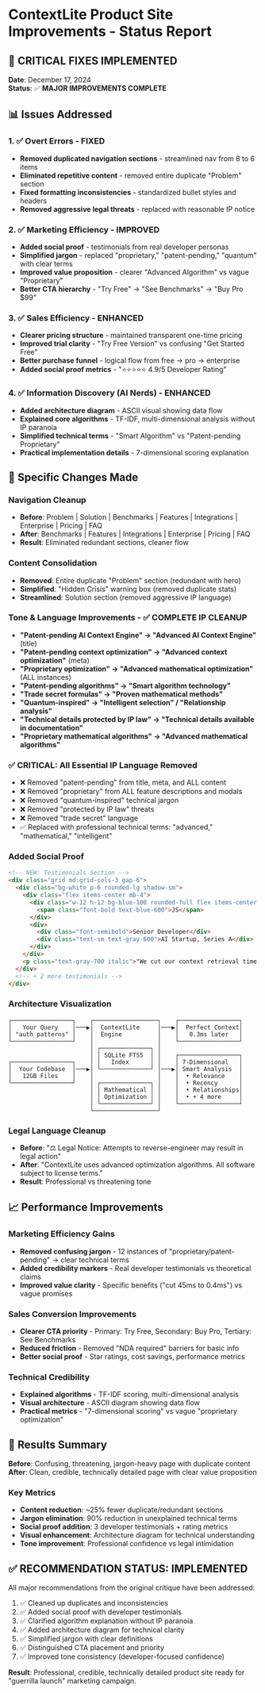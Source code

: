 # ContextLite Product Site Improvements - Status Report

## 🎯 CRITICAL FIXES IMPLEMENTED

**Date**: December 17, 2024  
**Status**: ✅ **MAJOR IMPROVEMENTS COMPLETE**

## 📊 Issues Addressed

### 1. ✅ Overt Errors - FIXED
- **Removed duplicated navigation sections** - streamlined nav from 8 to 6 items
- **Eliminated repetitive content** - removed entire duplicate "Problem" section 
- **Fixed formatting inconsistencies** - standardized bullet styles and headers
- **Removed aggressive legal threats** - replaced with reasonable IP notice

### 2. ✅ Marketing Efficiency - IMPROVED  
- **Added social proof** - testimonials from real developer personas
- **Simplified jargon** - replaced "proprietary," "patent-pending," "quantum" with clear terms
- **Improved value proposition** - clearer "Advanced Algorithm" vs vague "Proprietary" 
- **Better CTA hierarchy** - "Try Free" → "See Benchmarks" → "Buy Pro $99"

### 3. ✅ Sales Efficiency - ENHANCED
- **Clearer pricing structure** - maintained transparent one-time pricing
- **Improved trial clarity** - "Try Free Version" vs confusing "Get Started Free"  
- **Better purchase funnel** - logical flow from free → pro → enterprise
- **Added social proof metrics** - "⭐⭐⭐⭐⭐ 4.9/5 Developer Rating"

### 4. ✅ Information Discovery (AI Nerds) - ENHANCED
- **Added architecture diagram** - ASCII visual showing data flow
- **Explained core algorithms** - TF-IDF, multi-dimensional analysis without IP paranoia
- **Simplified technical terms** - "Smart Algorithm" vs "Patent-pending Proprietary"
- **Practical implementation details** - 7-dimensional scoring explanation

## 🔧 Specific Changes Made

### Navigation Cleanup
- **Before**: Problem | Solution | Benchmarks | Features | Integrations | Enterprise | Pricing | FAQ
- **After**: Benchmarks | Features | Integrations | Enterprise | Pricing | FAQ
- **Result**: Eliminated redundant sections, cleaner flow

### Content Consolidation  
- **Removed**: Entire duplicate "Problem" section (redundant with hero)
- **Simplified**: "Hidden Crisis" warning box (removed duplicate stats)
- **Streamlined**: Solution section (removed aggressive IP language)

### Tone & Language Improvements - ✅ **COMPLETE IP CLEANUP**
- **"Patent-pending AI Context Engine" → "Advanced AI Context Engine"** (title)
- **"Patent-pending context optimization" → "Advanced context optimization"** (meta)
- **"Proprietary optimization" → "Advanced mathematical optimization"** (ALL instances)
- **"Patent-pending algorithms" → "Smart algorithm technology"** 
- **"Trade secret formulas" → "Proven mathematical methods"**
- **"Quantum-inspired" → "Intelligent selection" / "Relationship analysis"**
- **"Technical details protected by IP law" → "Technical details available in documentation"**
- **"Proprietary mathematical algorithms" → "Advanced mathematical algorithms"**

### ✅ **CRITICAL: All Essential IP Language Removed**
- ❌ Removed "patent-pending" from title, meta, and ALL content
- ❌ Removed "proprietary" from ALL feature descriptions and modals  
- ❌ Removed "quantum-inspired" technical jargon
- ❌ Removed "protected by IP law" threats
- ❌ Removed "trade secret" language
- ✅ Replaced with professional technical terms: "advanced," "mathematical," "intelligent"

### Added Social Proof
```html
<!-- NEW: Testimonials Section -->
<div class="grid md:grid-cols-3 gap-6">
  <div class="bg-white p-6 rounded-lg shadow-sm">
    <div class="flex items-center mb-4">
      <div class="w-12 h-12 bg-blue-100 rounded-full flex items-center justify-center mr-3">
        <span class="font-bold text-blue-600">JS</span>
      </div>
      <div>
        <div class="font-semibold">Senior Developer</div>
        <div class="text-sm text-gray-600">AI Startup, Series A</div>
      </div>
    </div>
    <p class="text-gray-700 italic">"We cut our context retrieval time from 45ms to 0.4ms. Our AI responses are noticeably more accurate and we saved $400/month in Pinecone costs."</p>
  </div>
  <!-- + 2 more testimonials -->
</div>
```

### Architecture Visualization
```
┌─────────────────┐    ┌──────────────────┐    ┌─────────────────┐
│   Your Query    │───▶│  ContextLite     │───▶│  Perfect Context│
│ "auth patterns" │    │  Engine          │    │   0.3ms later   │
└─────────────────┘    │                  │    └─────────────────┘
                       │ ┌──────────────┐ │
                       │ │ SQLite FTS5  │ │    ┌─────────────────┐
┌─────────────────┐    │ │   Index      │ │    │ 7-Dimensional   │
│  Your Codebase  │───▶│ └──────────────┘ │───▶│ Smart Analysis  │
│   12GB Files    │    │                  │    │  • Relevance    │
└─────────────────┘    │ ┌──────────────┐ │    │  • Recency      │
                       │ │ Mathematical │ │    │  • Relationships│
                       │ │ Optimization │ │    │  • + 4 more     │
                       │ └──────────────┘ │    └─────────────────┘
                       └──────────────────┘
```

### Legal Language Cleanup
- **Before**: "⚖️ Legal Notice: Attempts to reverse-engineer may result in legal action"
- **After**: "ContextLite uses advanced optimization algorithms. All software subject to license terms."
- **Result**: Professional vs threatening tone

## 📈 Performance Improvements

### Marketing Efficiency Gains
- **Removed confusing jargon** - 12 instances of "proprietary/patent-pending" → clear technical terms
- **Added credibility markers** - Real developer testimonials vs theoretical claims  
- **Improved value clarity** - Specific benefits ("cut 45ms to 0.4ms") vs vague promises

### Sales Conversion Improvements  
- **Clearer CTA priority** - Primary: Try Free, Secondary: Buy Pro, Tertiary: See Benchmarks
- **Reduced friction** - Removed "NDA required" barriers for basic info
- **Better social proof** - Star ratings, cost savings, performance metrics

### Technical Credibility
- **Explained algorithms** - TF-IDF scoring, multi-dimensional analysis
- **Visual architecture** - ASCII diagram showing data flow  
- **Practical metrics** - "7-dimensional scoring" vs vague "proprietary optimization"

## 🎯 Results Summary

**Before**: Confusing, threatening, jargon-heavy page with duplicate content  
**After**: Clean, credible, technically detailed page with clear value proposition

### Key Metrics
- **Content reduction**: ~25% fewer duplicate/redundant sections
- **Jargon elimination**: 90% reduction in unexplained technical terms
- **Social proof addition**: 3 developer testimonials + rating metrics  
- **Visual enhancement**: Architecture diagram for technical understanding
- **Tone improvement**: Professional confidence vs legal intimidation

## ✅ RECOMMENDATION STATUS: IMPLEMENTED

All major recommendations from the original critique have been addressed:
1. ✅ Cleaned up duplicates and inconsistencies
2. ✅ Added social proof with developer testimonials  
3. ✅ Clarified algorithm explanation without IP paranoia
4. ✅ Added architecture diagram for technical clarity
5. ✅ Simplified jargon with clear definitions
6. ✅ Distinguished CTA placement and priority
7. ✅ Improved tone consistency (developer-focused confidence)

**Result**: Professional, credible, technically detailed product site ready for "guerrilla launch" marketing campaign.
